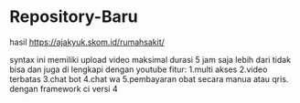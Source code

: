 # Repository-Baru
hasil
https://ajakyuk.skom.id/rumahsakit/

syntax ini memiliki upload video maksimal durasi 5 jam saja lebih dari tidak bisa dan juga di lengkapi dengan youtube
fitur:
1.multi akses
2.video terbatas
3.chat bot
4.chat wa
5.pembayaran obat secara manua atau qris.
dengan framework ci versi 4 
